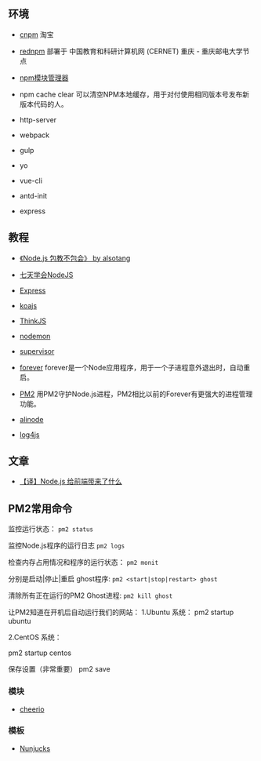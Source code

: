 ## 环境

- [cnpm](https://cnpmjs.org/) 淘宝
- [rednpm](http://npm.mirror.cqupt.edu.cn/) 部署于 中国教育和科研计算机网 (CERNET) 重庆 - 重庆邮电大学节点

- [npm模块管理器](http://javascript.ruanyifeng.com/nodejs/npm.html)

- npm cache clear 可以清空NPM本地缓存，用于对付使用相同版本号发布新版本代码的人。

- http-server
- webpack
- gulp
- yo
- vue-cli
- antd-init
- express


## 教程

- [《Node.js 包教不包会》 by alsotang](https://github.com/alsotang/node-lessons)
- [七天学会NodeJS](http://nqdeng.github.io/7-days-nodejs/)
- [Express](http://expressjs.com/)
- [koajs](https://github.com/koajs/koa)
- [ThinkJS](https://thinkjs.org/zh-cn/doc/index.html)


- [nodemon](https://github.com/remy/nodemon)
- [supervisor](https://www.npmjs.com/package/supervisor)
- [forever](https://www.npmjs.com/package/forever) forever是一个Node应用程序，用于一个子进程意外退出时，自动重启。
- [PM2](https://github.com/Unitech/pm2) 用PM2守护Node.js进程，PM2相比以前的Forever有更强大的进程管理功能。
- [alinode](http://alinode.aliyun.com/)

- [log4js](https://github.com/nomiddlename/log4js-node)


## 文章

- [【译】Node.js 给前端带来了什么](https://www.h5jun.com/post/Node.js%20%E7%BB%99%E5%89%8D%E7%AB%AF%E5%B8%A6%E6%9D%A5%E4%BA%86%E4%BB%80%E4%B9%88.html)


## PM2常用命令

监控运行状态：
`pm2 status`

监控Node.js程序的运行日志
`pm2 logs`

检查内存占用情况和程序的运行状态：
`pm2 monit`

分别是启动|停止|重启 ghost程序:
`pm2 <start|stop|restart> ghost`

清除所有正在运行的PM2 Ghost进程:
`pm2 kill ghost`


让PM2知道在开机后自动运行我们的网站：
1.Ubuntu 系统：
pm2 startup ubuntu

2.CentOS 系统：

pm2 startup centos

保存设置（非常重要）
pm2 save



### 模块

- [cheerio](https://github.com/cheeriojs/cheerio)

### 模板

- [Nunjucks](https://github.com/mozilla/nunjucks)


